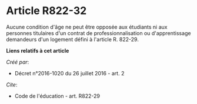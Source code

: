 # Article R822-32

Aucune condition d'âge ne peut être opposée aux étudiants ni aux personnes titulaires d'un contrat de professionnalisation ou
d'apprentissage demandeurs d'un logement défini à l'article R. 822-29.

**Liens relatifs à cet article**

_Créé par_:

  - Décret n°2016-1020 du 26 juillet 2016 - art. 2

_Cite_:

  - Code de l'éducation - art. R822-29

